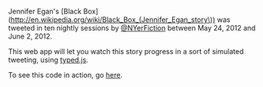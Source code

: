 Jennifer Egan's [Black Box](http://en.wikipedia.org/wiki/Black_Box_(Jennifer_Egan_story\)) was tweeted in ten nightly sessions by [@NYerFiction](https://twitter.com/nyerfiction) between May 24, 2012 and June 2, 2012.

This web app will let you watch this story progress in a sort of simulated tweeting, using [typed.js](https://github.com/mattboldt/typed.js/).

To see this code in action, go [here](http://egan-blackbox.herokuapp.com).

